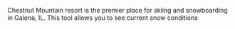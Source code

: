 Chestnut Mountain resort is the premier place for skiing and snowboarding in Galena, IL. This tool allows you to see current snow conditions